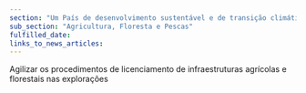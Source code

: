 ```yaml
---
section: "Um País de desenvolvimento sustentável e de transição climática"
sub_section: "Agricultura, Floresta e Pescas"
fulfilled_date:
links_to_news_articles:
---
```


Agilizar os procedimentos de licenciamento de infraestruturas agrícolas e florestais nas explorações